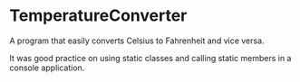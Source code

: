 # TemperatureConverter

A program that easily converts Celsius to Fahrenheit and vice versa. 

It was good practice on using static classes and calling static members in a console application. 

